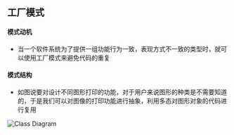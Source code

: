 ## 工厂模式
#### 模式动机
* 当一个软件系统为了提供一组功能行为一致，表现方式不一致的类型时，就可以使用工厂模式来避免代码的重复
#### 模式结构
* 如图说要对设计不同图形打印的功能，对于用户来说图形的种类是不需要知道的，于是我们可以对图像的打印功能进行抽象，利用多态对图形对象的代码进行复用

![Class Diagram](http://www.plantuml.com/plantuml/proxy?src=https://raw.githubusercontent.com/yueyangtian/Design-pattern/master/UML/factory.puml)
